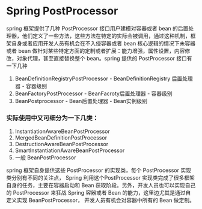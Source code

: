 # Spring PostProcessor

spring 框架提供了几种 PostProcessor 接口用户建模对容器或者 bean 的后置处理器，他们定义了一些方法，这些方法在特定的实际会被调用，通过这种机制，框架自身或者应用开发人员有机会在不入侵容器或者 bean 核心逻辑的情况下未容器或者 bean 做针对某些特定方面的定制或者扩展：能力增强，属性设置，内容修改，对象代理，甚至直接替换整个 bean。spring 提供的 PostProcessor 接口有一下几种
1. BeanDefinitionRegistryPostProcessor - BeanDefinitionRegistry 后置处理器 - 容器级别
2. BeanFactoryPostProcessor - BeanFacroty后置处理器 - 容器级别  
3. BeanPostprocessor - Bean后置处理器 - Bean实例级别  

### 实际使用中又可细分为一下几类：
1. InstantiationAwareBeanPostProcessor
2. MergedBeanDefinitionPostProcessor
3. DestructionAwareBeanPostProcessor
4. SmartInstantiationAwareBeanPostProcessor
5. 一般 BeanPostProcessor

spring 框架自身提供这些 PostProcessor 的实现类，每个 PostProcessor 实现类分别有不同的关注点， Spring 利用这个PostProcessor 实现类完成了很多框架自身的任务，主要在容器启动和 Bean 获取阶段。另外，开发人员也可以实现自己的 PostProcessor 来狂战 Spring 容器或者 Bean 的能力，这里边尤其是通过自定义实现 BeanPostProcessor， 开发人员有机会对容器中所有的 Bean 做定制。